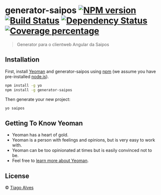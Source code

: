 # generator-saipos [![NPM version][npm-image]][npm-url] [![Build Status][travis-image]][travis-url] [![Dependency Status][daviddm-image]][daviddm-url] [![Coverage percentage][coveralls-image]][coveralls-url]
> Generator para o clientweb Angular da Saipos

## Installation

First, install [Yeoman](http://yeoman.io) and generator-saipos using [npm](https://www.npmjs.com/) (we assume you have pre-installed [node.js](https://nodejs.org/)).

```bash
npm install -g yo
npm install -g generator-saipos
```

Then generate your new project:

```bash
yo saipos
```

## Getting To Know Yeoman

 * Yeoman has a heart of gold.
 * Yeoman is a person with feelings and opinions, but is very easy to work with.
 * Yeoman can be too opinionated at times but is easily convinced not to be.
 * Feel free to [learn more about Yeoman](http://yeoman.io/).

## License

 © [Tiago Alves]()


[npm-image]: https://badge.fury.io/js/generator-saipos.svg
[npm-url]: https://npmjs.org/package/generator-saipos
[travis-image]: https://travis-ci.org/Saipos/generator-saipos.svg?branch=master
[travis-url]: https://travis-ci.org/Saipos/generator-saipos
[daviddm-image]: https://david-dm.org/Saipos/generator-saipos.svg?theme=shields.io
[daviddm-url]: https://david-dm.org/Saipos/generator-saipos
[coveralls-image]: https://coveralls.io/repos/Saipos/generator-saipos/badge.svg
[coveralls-url]: https://coveralls.io/r/Saipos/generator-saipos